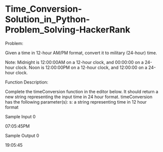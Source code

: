 # Time_Conversion-Solution_in_Python-Problem_Solving-HackerRank

Problem:

Given a time in 12-hour AM/PM format, convert it to military (24-hour) time.

Note: Midnight is 12:00:00AM on a 12-hour clock, and 00:00:00 on a 24-hour clock. Noon is 12:00:00PM on a 12-hour clock, and 12:00:00 on a 24-hour clock.  

Function Description:

Complete the timeConversion function in the editor below. It should return a new string representing the input time in 24 hour format.  timeConversion has the following parameter(s):  s: a string representing time in 12 hour format

Sample Input 0

07:05:45PM

Sample Output 0

19:05:45
